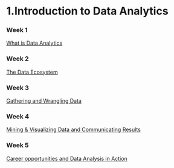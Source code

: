 # 1.Introduction to Data Analytics

### Week 1
[What is Data Analytics](https://github.com/TenzinTsundue/IBM-Data-Analyst-Professional-Certificate/tree/main/1.Introduction%20to%20Data%20Analytics/week%201)
### Week 2
[The Data Ecosystem](https://github.com/TenzinTsundue/IBM-Data-Analyst-Professional-Certificate/tree/main/1.Introduction%20to%20Data%20Analytics/week%202)
### Week 3
[Gathering and Wrangling Data](https://github.com/TenzinTsundue/IBM-Data-Analyst-Professional-Certificate/tree/main/1.Introduction%20to%20Data%20Analytics/week%203)
### Week 4
[Mining & Visualizing Data and Communicating Results]()
### Week 5
[Career opportunities and Data Analysis in Action]()
